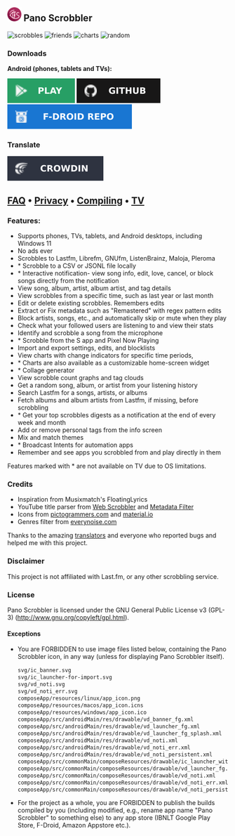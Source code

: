 ## <img src="composeApp/src/commonMain/composeResources/drawable/ic_launcher_with_bg.svg" alt="app icon" width="32"/> Pano Scrobbler

[play-store]: img/play-store.svg

[play-store-link]: https://play.google.com/store/apps/details?id=com.arn.scrobble

[github]: img/github.svg

[github-link]: https://github.com/kawaiiDango/pano-scrobbler/releases

[fdroid]: img/fdroid.svg

[fdroid-link]: https://kawaiidango.github.io/pano-scrobbler/fdroid/repo?fingerprint=9954ECAB27F9FCE8290AC75A33F3DFE9FE5F6F5B8E6F33AD7F98307AC4D487BA

[ko-fi]: img/ko-fi.svg

[ko-fi-link]: https://ko-fi.com/kawaiiDango

[crowdin]: img/crowdin.svg

[crowdin-link]: https://crowdin.com/project/pscrobbler

<img src="https://i.imgur.com/pgETfhc.png" alt="scrobbles" width="150"/> <img src="https://i.imgur.com/Q7yPi2z.png" alt="friends" width="150"/> <img src="https://i.imgur.com/MUhcyBw.png" alt="charts" width="150"/> <img src="https://i.imgur.com/aikbtGR.png" alt="random" width="150"/>

### Downloads

**Android (phones, tablets and TVs):**

[![play-store][play-store]][play-store-link] [![github][github]][github-link] [![fdroid][fdroid]][fdroid-link]

### Translate
[![translate][crowdin]][crowdin-link]

## [FAQ](faq.md) • [Privacy](privacy-policy.md) • [Compiling](instructions.md) • [TV](tv.md)

### Features:

- Supports phones, TVs, tablets, and Android desktops, including Windows 11
- No ads ever
- Scrobbles to Lastfm, Librefm, GNUfm, ListenBrainz, Maloja, Pleroma
- \* Scrobble to a CSV or JSONL file locally
- \* Interactive notification- view song info, edit, love, cancel, or block songs directly from the
  notification
- View song, album, artist, album artist, and tag details
- View scrobbles from a specific time, such as last year or last month
- Edit or delete existing scrobbles. Remembers edits
- Extract or Fix metadata such as "Remastered" with regex pattern edits
- Block artists, songs, etc., and automatically skip or mute when they play
- Check what your followed users are listening to and view their stats
- Identify and scrobble a song from the microphone
- \* Scrobble from the S app and Pixel Now Playing
- Import and export settings, edits, and blocklists
- View charts with change indicators for specific time periods,
- \* Charts are also available as a customizable home-screen widget
- \* Collage generator
- View scrobble count graphs and tag clouds
- Get a random song, album, or artist from your listening history
- Search Lastfm for a songs, artists, or albums
- Fetch albums and album artists from Lastfm, if missing, before scrobbling
- \* Get your top scrobbles digests as a notification at the end of every week and month
- Add or remove personal tags from the info screen
- Mix and match themes
- \* Broadcast Intents for automation apps
- Remember and see apps you scrobbled from and play directly in them

Features marked with * are not available on TV due to OS limitations.

### Credits
- Inspiration from Musixmatch's FloatingLyrics
- YouTube title parser from [Web Scrobbler](https://github.com/web-scrobbler/web-scrobbler) and [Metadata Filter](https://github.com/web-scrobbler/metadata-filter)
- Icons from [pictogrammers.com](https://pictogrammers.com) and [material.io](https://material.io)
- Genres filter from [everynoise.com](https://everynoise.com)

Thanks to the amazing [translators](composeApp/src/commonMain/composeResources/files/crowdin_members.txt) and everyone who
reported bugs and helped me with this project.

### Disclaimer
This project is not affiliated with Last.fm, or any other scrobbling service.

### License
Pano Scrobbler is licensed under the GNU General Public License v3 (GPL-3) (http://www.gnu.org/copyleft/gpl.html).

#### Exceptions
* You are FORBIDDEN to use image files listed below, containing the Pano Scrobbler icon, in any way (unless for displaying Pano Scrobbler itself).

  ```
  svg/ic_banner.svg
  svg/ic_launcher-for-import.svg
  svg/vd_noti.svg
  svg/vd_noti_err.svg
  composeApp/resources/linux/app_icon.png
  composeApp/resources/macos/app_icon.icns
  composeApp/resources/windows/app_icon.ico
  composeApp/src/androidMain/res/drawable/vd_banner_fg.xml
  composeApp/src/androidMain/res/drawable/vd_launcher_fg.xml
  composeApp/src/androidMain/res/drawable/vd_launcher_fg_splash.xml
  composeApp/src/androidMain/res/drawable/vd_noti.xml
  composeApp/src/androidMain/res/drawable/vd_noti_err.xml
  composeApp/src/androidMain/res/drawable/vd_noti_persistent.xml
  composeApp/src/commonMain/composeResources/drawable/ic_launcher_with_bg.svg
  composeApp/src/commonMain/composeResources/drawable/vd_launcher_fg.xml
  composeApp/src/commonMain/composeResources/drawable/vd_noti.xml
  composeApp/src/commonMain/composeResources/drawable/vd_noti_err.xml
  composeApp/src/commonMain/composeResources/drawable/vd_noti_persistent.xml
  ```

* For the project as a whole, you are FORBIDDEN to publish the builds compiled by you
  (including modified, e.g., rename app name "Pano Scrobbler" to something else)
  to any app store (IBNLT Google Play Store, F-Droid, Amazon Appstore etc.).
